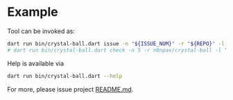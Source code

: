 # Example

Tool can be invoked as:

```bash
dart run bin/crystal-ball.dart issue -n "${ISSUE_NUM}" -r "${REPO}" -l "${LABELS}"
# dart run bin/crystal-ball.dart check -n 5 -r n0npax/crystal-ball -l "invalid,crystall ball needed"
```

Help is available via
```bash
dart run bin/crystal-ball.dart --help
```

For more, please issue project [README.md](../README.md).